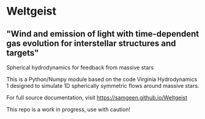 # Weltgeist
## "Wind and emission of light with time-dependent gas evolution for interstellar structures and targets"

Spherical hydrodynamics for feedback from massive stars

This is a Python/Numpy module based on the code Virginia Hydrodynamics 1 designed to simulate 1D spherically symmetric flows around massive stars.

For full source documentation, visit https://samgeen.github.io/Weltgeist

This repo is a work in progress, use with caution!